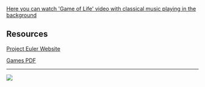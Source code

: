 [Here you can watch 'Game of Life' video with classical music playing in the background](https://youtu.be/C2vgICfQawE?t=79)

## Resources 

[Project Euler Website](https://projecteuler.net/)

[Games PDF](https://ipfs.io/ipfs/QmXPL2hAubFUFf3W4mWhCoHntMetwCH7HLmSqvJxgkUetf)

<hr>

![](https://ipfs.io/ipfs/QmPYiaQj9Z63W4QfAFaPyw4ZR54DKbQVFU9tVaSqjuzhBk)
